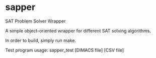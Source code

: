 # sapper
SAT Problem Solver Wrapper

A simple object-oriented wrapper for different SAT solving algorithms.

In order to build, simply run make.

Test program usage:
	sapper_test [DIMACS file] [CSV file]

